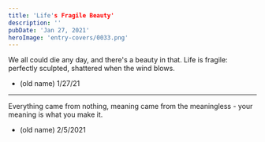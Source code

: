 ```yaml
---
title: 'Life's Fragile Beauty'
description: ''
pubDate: 'Jan 27, 2021'
heroImage: 'entry-covers/0033.png'
---
```


We all could die any day, and there's a beauty in that. 
Life is fragile: perfectly sculpted, shattered when the wind blows. 

- (old name) 1/27/21

<hr>

Everything came from nothing, meaning came from the meaningless - your meaning is what you make it.
- (old name) 2/5/2021